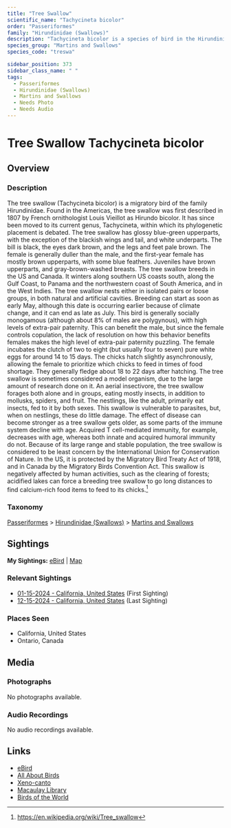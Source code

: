 ```yaml
---
title: "Tree Swallow"
scientific_name: "Tachycineta bicolor"
order: "Passeriformes"
family: "Hirundinidae (Swallows)"
description: "Tachycineta bicolor is a species of bird in the Hirundinidae (Swallows) family. It has been observed 11 times."
species_group: "Martins and Swallows"
species_code: "treswa"

sidebar_position: 373
sidebar_class_name: " "
tags: 
  - Passeriformes
  - Hirundinidae (Swallows)
  - Martins and Swallows
  - Needs Photo
  - Needs Audio
---
```


# Tree Swallow <span className='sci_name'>Tachycineta bicolor</span>

## Overview

### Description
The tree swallow (Tachycineta bicolor) is a migratory bird of the family Hirundinidae. Found in the Americas, the tree swallow was first described in 1807 by French ornithologist Louis Vieillot as Hirundo bicolor. It has since been moved to its current genus, Tachycineta, within which its phylogenetic placement is debated. The tree swallow has glossy blue-green upperparts, with the exception of the blackish wings and tail, and white underparts. The bill is black, the eyes dark brown, and the legs and feet pale brown. The female is generally duller than the male, and the first-year female has mostly brown upperparts, with some blue feathers. Juveniles have brown upperparts, and gray-brown-washed breasts. The tree swallow breeds in the US and Canada. It winters along southern US coasts south, along the Gulf Coast, to Panama and the northwestern coast of South America, and in the West Indies.
The tree swallow nests either in isolated pairs or loose groups, in both natural and artificial cavities. Breeding can start as soon as early May, although this date is occurring earlier because of climate change, and it can end as late as July. This bird is generally socially monogamous (although about 8% of males are polygynous), with high levels of extra-pair paternity. This can benefit the male, but since the female controls copulation, the lack of resolution on how this behavior benefits females makes the high level of extra-pair paternity puzzling. The female incubates the clutch of two to eight (but usually four to seven) pure white eggs for around 14 to 15 days. The chicks hatch slightly asynchronously, allowing the female to prioritize which chicks to feed in times of food shortage. They generally fledge about 18 to 22 days after hatching. The tree swallow is sometimes considered a model organism, due to the large amount of research done on it.
An aerial insectivore, the tree swallow forages both alone and in groups, eating mostly insects, in addition to mollusks, spiders, and fruit. The nestlings, like the adult, primarily eat insects, fed to it by both sexes. This swallow is vulnerable to parasites, but, when on nestlings, these do little damage. The effect of disease can become stronger as a tree swallow gets older, as some parts of the immune system decline with age. Acquired T cell-mediated immunity, for example, decreases with age, whereas both innate and acquired humoral immunity do not. Because of its large range and stable population, the tree swallow is considered to be least concern by the International Union for Conservation of Nature. In the US, it is protected by the Migratory Bird Treaty Act of 1918, and in Canada by the Migratory Birds Convention Act. This swallow is negatively affected by human activities, such as the clearing of forests; acidified lakes can force a breeding tree swallow to go long distances to find calcium-rich food items to feed to its chicks.[^1]

[^1]: https://en.wikipedia.org/wiki/Tree_swallow

### Taxonomy
[Passeriformes](/tags/passeriformes) > [Hirundinidae (Swallows)](/tags/hirundinidae-swallows) > [Martins and Swallows](/tags/martins-and-swallows)


## Sightings

**My Sightings:** [eBird](https://ebird.org/lifelist?r=world&time=life&spp=treswa) | [Map](/map?species_code=treswa)

### Relevant Sightings

* [01-15-2024 - California, United States](https://ebird.org/checklist/S159001730) (First Sighting)
* [12-15-2024 - California, United States](https://ebird.org/checklist/S205522237) (Last Sighting)

### Places Seen

* California, United States
* Ontario, Canada



## Media
### Photographs
No photographs available.

### Audio Recordings
No audio recordings available.

## Links
* [eBird](https://ebird.org/species/treswa) 
* [All About Birds](https://www.allaboutbirds.org/guide/treswa) 
* [Xeno-canto](https://www.xeno-canto.org/species/tachycineta-bicolor) 
* [Macaulay Library](https://search.macaulaylibrary.org/catalog?taxonCode=treswa&sort=rating_rank_desc)
* [Birds of the World](https://birdsoftheworld.org/bow/species/treswa)

